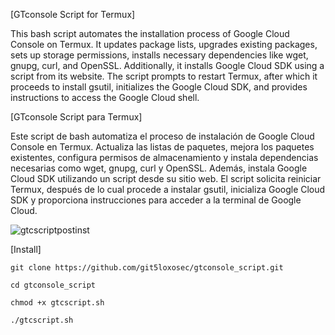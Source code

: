 [GTconsole Script for Termux]

This bash script automates the installation process of Google Cloud Console on Termux. It updates package lists, upgrades existing packages, sets up storage permissions, installs necessary dependencies like wget, gnupg, curl, and OpenSSL. Additionally, it installs Google Cloud SDK using a script from its website. The script prompts to restart Termux, after which it proceeds to install gsutil, initializes the Google Cloud SDK, and provides instructions to access the Google Cloud shell.

[GTconsole Script para Termux]

Este script de bash automatiza el proceso de instalación de Google Cloud Console en Termux. Actualiza las listas de paquetes, mejora los paquetes existentes, configura permisos de almacenamiento y instala dependencias necesarias como wget, gnupg, curl y OpenSSL. Además, instala Google Cloud SDK utilizando un script desde su sitio web. El script solicita reiniciar Termux, después de lo cual procede a instalar gsutil, inicializa Google Cloud SDK y proporciona instrucciones para acceder a la terminal de Google Cloud.


![gtcscriptpostinst](https://github.com/git5loxosec/gtconsole_script/assets/137344845/af31f8d7-1807-4a37-8cd5-33e13dc01922)

[Install]
```
git clone https://github.com/git5loxosec/gtconsole_script.git
```
```
cd gtconsole_script
```
```
chmod +x gtcscript.sh
```
```
./gtcscript.sh
```
